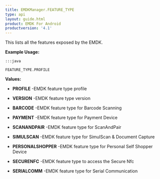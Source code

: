 ```yaml
---
title: EMDKManager.FEATURE_TYPE
type: api
layout: guide.html
product: EMDK For Android
productversion: '4.1'
---
```



This lists all the features exposed by the EMDK.
 
 

**Example Usage:**
	
	:::java
	
	FEATURE_TYPE.PROFILE
	


**Values:**

* **PROFILE** -EMDK feature type profile

* **VERSION** -EMDK feature type version

* **BARCODE** -EMDK feature type for Barcode Scanning

* **PAYMENT** -EMDK feature type for Payment Device

* **SCANANDPAIR** -EMDK feature type for ScanAndPair

* **SIMULSCAN** -EMDK feature type for SimulScan & Document Capture

* **PERSONALSHOPPER** -EMDK feature type for Personal Self Shopper Device

* **SECURENFC** -EMDK feature type to access the Secure Nfc

* **SERIALCOMM** -EMDK feature type for Serial Communication









